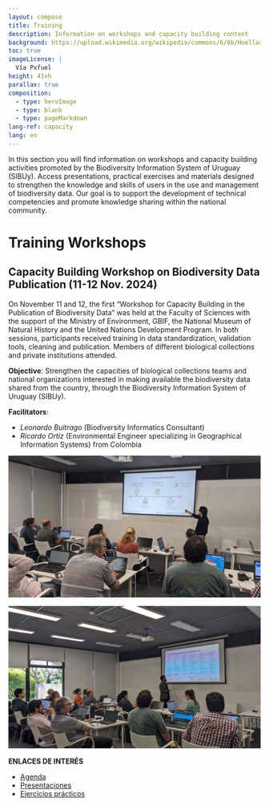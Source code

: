 ```yaml
---
layout: compose
title: Training
description: Information on workshops and capacity building content
background: https://upload.wikimedia.org/wikipedia/commons/6/6b/Huellas_de_carpincho_%28Hydrochoerus_hydrochaeris%29%2C_Uruguay%2C_2019.jpg
toc: true
imageLicense: |
  Vía Pxfuel
height: 41vh
parallax: true
composition: 
  - type: heroImage
  - type: blank
  - type: pageMarkdown
lang-ref: capacity
lang: en
---
```


In this section you will find information on workshops and capacity building activities promoted by the Biodiversity Information System of Uruguay (SIBUy). Access presentations, practical exercises and materials designed to strengthen the knowledge and skills of users in the use and management of biodiversity data. Our goal is to support the development of technical competencies and promote knowledge sharing within the national community.

# Training Workshops

## Capacity Building Workshop on Biodiversity Data Publication (11-12 Nov. 2024)

On November 11 and 12, the first “Workshop for Capacity Building in the Publication of Biodiversity Data” was held at the Faculty of Sciences with the support of the Ministry of Environment, GBIF, the National Museum of Natural History and the United Nations Development Program.
In both sessions, participants received training in data standardization, validation tools, cleaning and publication. Members of different biological collections and private institutions attended.  

**Objective**: Strengthen the capacities of biological collections teams and national organizations interested in making available the biodiversity data shared from the country, through the Biodiversity Information System of Uruguay (SIBUy).

**Facilitators**:
- _Leonardo Buitrago_ (Biodiversity Informatics Consultant) 
- _Ricardo Ortíz_ (Environmental Engineer specializing in Geographical Information Systems) from Colombia


![Foto Leonardo Buitrago](/assets/images/foto_leo.jpg)

![Foto Ricardo Ortiz](/assets/images/foto_richie.jpg)

**ENLACES DE INTERÉS**

- [Agenda](https://drive.google.com/file/d/1hEt8xM9Qo61sy9Cx_LOhOrTwk04NNtqS/view?usp=sharing)
- [Presentaciones](https://drive.google.com/drive/folders/1h6GKasBKWvd6qbBnMYfeHSQMWfDmEBTu?usp=sharing)
- [Ejercicios prácticos](https://drive.google.com/drive/folders/12hXehfUr1RiNDmU5mLUom8C-grPXHQn6?usp=sharing)
